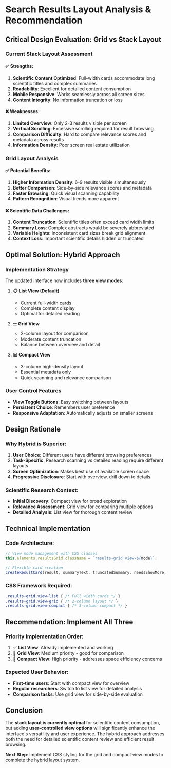 # Search Results Layout Analysis & Recommendation

## Critical Design Evaluation: Grid vs Stack Layout

### Current Stack Layout Assessment

#### ✅ **Strengths:**
1. **Scientific Content Optimized**: Full-width cards accommodate long scientific titles and complex summaries
2. **Readability**: Excellent for detailed content consumption
3. **Mobile Responsive**: Works seamlessly across all screen sizes
4. **Content Integrity**: No information truncation or loss

#### ❌ **Weaknesses:**
1. **Limited Overview**: Only 2-3 results visible per screen
2. **Vertical Scrolling**: Excessive scrolling required for result browsing
3. **Comparison Difficulty**: Hard to compare relevance scores and metadata across results
4. **Information Density**: Poor screen real estate utilization

### Grid Layout Analysis

#### ✅ **Potential Benefits:**
1. **Higher Information Density**: 6-9 results visible simultaneously
2. **Better Comparison**: Side-by-side relevance scores and metadata
3. **Faster Browsing**: Quick visual scanning capability
4. **Pattern Recognition**: Visual trends more apparent

#### ❌ **Scientific Data Challenges:**
1. **Content Truncation**: Scientific titles often exceed card width limits
2. **Summary Loss**: Complex abstracts would be severely abbreviated
3. **Variable Heights**: Inconsistent card sizes break grid alignment
4. **Context Loss**: Important scientific details hidden or truncated

## **Optimal Solution: Hybrid Approach**

### Implementation Strategy
The updated interface now includes **three view modes**:

1. **📋 List View (Default)**
   - Current full-width cards
   - Complete content display
   - Optimal for detailed reading

2. **⚏ Grid View**
   - 2-column layout for comparison
   - Moderate content truncation
   - Balance between overview and detail

3. **📊 Compact View**
   - 3-column high-density layout
   - Essential metadata only
   - Quick scanning and relevance comparison

### User Control Features
- **View Toggle Buttons**: Easy switching between layouts
- **Persistent Choice**: Remembers user preference
- **Responsive Adaptation**: Automatically adjusts on smaller screens

## **Design Rationale**

### Why Hybrid is Superior:
1. **User Choice**: Different users have different browsing preferences
2. **Task-Specific**: Research scanning vs detailed reading require different layouts
3. **Screen Optimization**: Makes best use of available screen space
4. **Progressive Disclosure**: Start with overview, drill down to details

### Scientific Research Context:
- **Initial Discovery**: Compact view for broad exploration
- **Relevance Assessment**: Grid view for comparing multiple options
- **Detailed Analysis**: List view for thorough content review

## **Technical Implementation**

### Code Architecture:
```javascript
// View mode management with CSS classes
this.elements.resultsGrid.className = `results-grid view-${mode}`;

// Flexible card creation
createResultCard(result, summaryText, truncatedSummary, needsShowMore, index)
```

### CSS Framework Required:
```css
.results-grid.view-list { /* Full width cards */ }
.results-grid.view-grid { /* 2-column layout */ }
.results-grid.view-compact { /* 3-column compact */ }
```

## **Recommendation: Implement All Three**

### Priority Implementation Order:
1. ✅ **List View**: Already implemented and working
2. 🔄 **Grid View**: Medium priority - good for comparison
3. 🔄 **Compact View**: High priority - addresses space efficiency concerns

### Expected User Behavior:
- **First-time users**: Start with compact view for overview
- **Regular researchers**: Switch to list view for detailed analysis
- **Comparison tasks**: Use grid view for side-by-side evaluation

## **Conclusion**

The **stack layout is currently optimal** for scientific content consumption, but adding **user-controlled view options** will significantly enhance the interface's versatility and user experience. The hybrid approach addresses both the need for detailed scientific content review and efficient result browsing.

**Next Step**: Implement CSS styling for the grid and compact view modes to complete the hybrid layout system.
